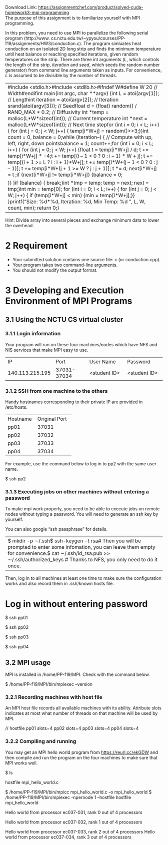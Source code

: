 Download Link: https://assignmentchef.com/product/solved-cuda-homework3-mpi-programming
<br>
The purpose of this assignment is to familiarize yourself with MPI programming.

In this problem, you need to use MPI to parallelize the following serial program (http://www. cs.nctu.edu.tw/~ypyou/courses/PP-f19/assignments/HW3/conduction.c). The program simluates heat conduction on an isolated 2D long strip and finds the minimum temperature until heat balance or reaching specified iterations, given random temperatures on the strip. There are three int arguments (<em>L</em>, which controls the length of the strip, <em>iteration </em>and <em>seed</em>, which seeds the random number generator) from command line arguments taken as inputs. For convenience, <em>L </em>is assumed to be divisible by the number of threads.

<table width="610">

 <tbody>

  <tr>

   <td width="610">#include &lt;stdio.h&gt;#include &lt;stdlib.h&gt;#ifndef W#define W 20                                                                      // Width#endifint main(int argc, char **argv) {int L = atoi(argv[1]);                                                           // Lengthint iteration = atoi(argv[2]);         // Iteration srand(atoi(argv[3]));      // Seedfloat d = (float) random() / RAND_MAX * 0.2; // Diffusivity int *temp = malloc(L*W*sizeof(int));            // Current temperature int *next = malloc(L*W*sizeof(int));            // Next time stepfor (int i = 0; i &lt; L; i++) { for (int j = 0; j &lt; W; j++) { temp[i*W+j] = random()&gt;&gt;3;}}int count = 0, balance = 0;while (iteration–) { // Compute with up, left, right, down pointsbalance = 1; count++;for (int i = 0; i &lt; L; i++) { for (int j = 0; j &lt; W; j++) {float t = temp[i*W+j] / d; t += temp[i*W+j] * -4;t += temp[(i – 1 &lt; 0 ? 0 : i – 1) * W + j]; t += temp[(i + 1 &gt;= L ? i : i + 1)*W+j]; t += temp[i*W+(j – 1 &lt; 0 ? 0 : j – 1)]; t += temp[i*W+(j + 1 &gt;= W ? j : j + 1)]; t *= d; next[i*W+j] = t ;if (next[i*W+j] != temp[i*W+j]) {balance = 0;</td>

  </tr>

  <tr>

   <td width="610">}} }if (balance) { break;}int *tmp = temp; temp = next; next = tmp;}int min = temp[0]; for (int i = 0; i &lt; L; i++) { for (int j = 0; j &lt; W; j++) { if (temp[i*W+j] &lt; min) {min = temp[i*W+j];}} }printf(“Size: %d*%d, Iteration: %d, Min Temp: %d
”, L, W, count, min); return 0;}</td>

  </tr>

 </tbody>

</table>

Hint: Divide array into several pieces and exchange minimum data to lower the overhead.

<h1>2           Requirement</h1>

<ul>

 <li>Your submitted solution contains one source file: c (or conduction.cpp).</li>

 <li>Your program takes two command-line arguments.</li>

 <li>You should not modify the output format.</li>

</ul>

<h1>3           Developing and Execution Environment of MPI Programs</h1>

<h2>3.1          Using the NCTU CS virtual cluster</h2>

<h3>3.1.1          Login information</h3>

Your program will run on these four machines/nodes which have NFS and NIS services that make MPI easy to use.

<table width="424">

 <tbody>

  <tr>

   <td width="115">IP</td>

   <td width="94">Port</td>

   <td width="108">User Name</td>

   <td width="108">Password</td>

  </tr>

  <tr>

   <td width="115">140.113.215.195</td>

   <td width="94">37031-37034</td>

   <td width="108">&lt;student ID&gt;</td>

   <td width="108">&lt;student ID&gt;</td>

  </tr>

 </tbody>

</table>

<h3>3.1.2          SSH from one machine to the others</h3>

Handy hostnames corresponding to their private IP are provided in /etc/hosts.

<table width="180">

 <tbody>

  <tr>

   <td width="79">Hostname</td>

   <td width="101">Original Port</td>

  </tr>

  <tr>

   <td width="79">pp01</td>

   <td width="101">37031</td>

  </tr>

  <tr>

   <td width="79">pp02</td>

   <td width="101">37032</td>

  </tr>

  <tr>

   <td width="79">pp03</td>

   <td width="101">37033</td>

  </tr>

  <tr>

   <td width="79">pp04</td>

   <td width="101">37034</td>

  </tr>

 </tbody>

</table>

For example, use the command below to log in to pp2 with the same user name.

$ ssh pp2

<h3>3.1.3          Executing jobs on other machines without entering a password</h3>

To make mpi work properly, you need to be able to execute jobs on remote nodes without typing a password. You will need to generate an ssh key by yourself.

You can also google “ssh passphrase” for details.

<table width="610">

 <tbody>

  <tr>

   <td width="610">$ mkdir -p ∼/.ssh$ ssh-keygen -t rsa# Then you will be prompted to enter some infomation, you can leave them empty for convenience.$ cat ∼/.ssh/id_rsa.pub &gt;&gt; ∼/.ssh/authorized_keys # Thanks to NFS, you only need to do it once.</td>

  </tr>

 </tbody>

</table>

Then, log in to all machines at least one time to make sure the configuration works and also record them in .ssh/known hosts file.

# Log in without entering password

$ ssh pp01

$ ssh pp02

$ ssh pp03

$ ssh pp04

<h2>3.2          MPI usage</h2>

MPI is installed in /home/PP-f19/MPI. Check with the command below.

$ /home/PP-f19/MPI/bin/mpiexec –version

<h3>3.2.1          Recording machines with host file</h3>

An MPI host file records all available machines with its ability. Attribute slots indicates at most what number of threads on that machine will be used by MPI.

// hostfile pp01 slots=4 pp02 slots=4 pp03 slots=4 pp04 slots=4

<h3>3.2.2          Compiling and running</h3>

You may get an MPI hello world program from https://reurl.cc/ekGDW and then compile and run the program on the four machines to make sure that MPI works well.

$ ls

hostfile mpi_hello_world.c

$ /home/PP-f19/MPI/bin/mpicc mpi_hello_world.c -o mpi_hello_world $ /home/PP-f19/MPI/bin/mpiexec -npernode 1 –hostfile hostfile mpi_hello_world

Hello world from processor ec037-031, rank 0 out of 4 processors

Hello world from processor ec037-032, rank 1 out of 4 processors

Hello world from processor ec037-033, rank 2 out of 4 processors Hello world from processor ec037-034, rank 3 out of 4 processors